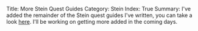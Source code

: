 Title: More Stein Quest Guides
Category: Stein
Index: True
Summary: I've added the remainder of the Stein quest guides I've written, you can take a look [here]({filename}/Stein/quests.md). I'll be working on getting more added in the coming days.